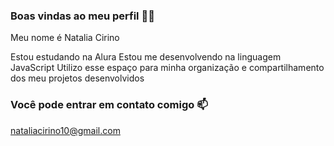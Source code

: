 ### Boas vindas ao meu perfil 💙💙
Meu nome é Natalia Cirino

Estou estudando na Alura
Estou me desenvolvendo na linguagem JavaScript
Utilizo esse espaço para minha organização e compartilhamento dos meu projetos desenvolvidos
### Você pode entrar em contato comigo 📫
nataliacirino10@gmail.com
